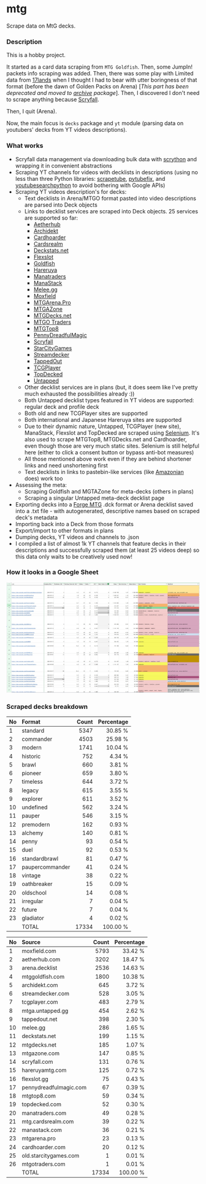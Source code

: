 # mtg
Scrape data on MtG decks.

### Description

This is a hobby project.

It started as a card data scraping from `MTG Goldfish`. Then, some JumpIn! packets info scraping 
was added. Then, there was some play with Limited data from [17lands](https://www.17lands.com) when 
I thought I had to bear with utter boringness of that format (before the dawn of Golden Packs on 
Arena) [_This part has been deprecated and moved to [archive](https://github.com/z33kz33k/mtg/tree/2d5eb0c758953d38ac51840ed3e49c2c25b4fe91/mtgcards/archive) package_]. Then, I discovered I 
don't need to scrape anything because [Scryfall](https://scryfall.com).

Then, I quit (Arena).

Now, the main focus is `decks` package and `yt` module (parsing data on youtubers' decks from YT videos 
descriptions).

### What works

* Scryfall data management via downloading bulk data with 
  [scrython](https://github.com/NandaScott/Scrython) and wrapping it in convenient abstractions
* Scraping YT channels for videos with decklists in descriptions (using no less than three Python 
  libraries: [scrapetube](https://github.com/dermasmid/scrapetube), 
  [pytubefix](https://github.com/JuanBindez/pytubefix), and 
  [youtubesearchpython](https://github.com/alexmercerind/youtube-search-python) to avoid bothering 
  with Google APIs)
* Scraping YT videos description's for decks:    
    * Text decklists in Arena/MTGO format pasted into video descriptions are parsed into Deck objects
    * Links to decklist services are scraped into Deck objects. 25 services are supported so far:
        * [Aetherhub](https://aetherhub.com)
        * [Archidekt](https://archidekt.com)
        * [Cardhoarder](https://www.cardhoarder.com)
        * [Cardsrealm](https://mtg.cardsrealm.com/en-us/)
        * [Deckstats.net](https://deckstats.net)
        * [Flexslot](https://flexslot.gg)
        * [Goldfish](https://www.mtggoldfish.com)
        * [Hareruya](https://www.hareruyamtg.com/en/)
        * [Manatraders](https://www.manatraders.com)
        * [ManaStack](https://manastack.com/home)
        * [Melee.gg](https://melee.gg)
        * [Moxfield](https://www.moxfield.com)
        * [MTGArena.Pro](https://mtgarena.pro)
        * [MTGAZone](https://mtgazone.com)
        * [MTGDecks.net](https://mtgdecks.net)
        * [MTGO Traders](https://www.mtgotraders.com/store/index.html)
        * [MTGTop8](https://mtgtop8.com/index)
        * [PennyDreadfulMagic](https://pennydreadfulmagic.com)
        * [Scryfall](https://scryfall.com)
        * [StarCityGames](https://starcitygames.com)
        * [Streamdecker](https://www.streamdecker.com/landing)
        * [TappedOut](https://tappedout.net)
        * [TCGPlayer](https://infinite.tcgplayer.com)
        * [TopDecked](https://www.topdecked.com)
        * [Untapped](https://mtga.untapped.gg) 
    * Other decklist services are in plans (but, it does seem like I've pretty much exhausted the 
      possibilities already :))
    * Both Untapped decklist types featured in YT videos are supported: regular deck and profile deck
    * Both old and new TCGPlayer sites are supported
    * Both international and Japanese Hareruya sites are supported 
    * Due to their dynamic nature, Untapped, TCGPlayer (new site), ManaStack, Flexslot and TopDecked 
      are scraped using [Selenium](https://github.com/SeleniumHQ/Selenium). It's also used to scrape MTGTop8, MTGDecks.net and 
      Cardhoarder, even though those are very much static sites. Selenium is still helpful here 
      (either to click a consent button or bypass anti-bot measures)
    * All those mentioned above work even if they are behind shortener links and need unshortening first
    * Text decklists in links to pastebin-like services (like [Amazonian](https://www.youtube.com/@Amazonian) does) work too
* Assessing the meta:
    * Scraping Goldfish and MGTAZone for meta-decks (others in plans)
    * Scraping a singular Untapped meta-deck decklist page
* Exporting decks into a [Forge MTG](https://github.com/Card-Forge/forge) .dck format or Arena 
  decklist saved into a .txt file - with autogenerated, descriptive names based on scraped deck's 
  metadata
* Importing back into a Deck from those formats
* Export/import to other formats in plans
* Dumping decks, YT videos and channels to .json
* I compiled a list of almost 1k YT channels that feature decks in their descriptions and successfully 
  scraped them (at least 25 videos deep) so this data only waits to be creatively used now!

### How it looks in a Google Sheet
![Most popular channels](assets/channels.jpg)

### Scraped decks breakdown
| No | Format | Count | Percentage |
|:---|:-----|------:|-----------:|
| 1  | standard        | 5347 |    30.85 % |
| 2  | commander       | 4503 |    25.98 % |
| 3  | modern          | 1741 |    10.04 % |
| 4  | historic        |  752 |     4.34 % |
| 5  | brawl           |  660 |     3.81 % |
| 6  | pioneer         |  659 |     3.80 % |
| 7  | timeless        |  644 |     3.72 % |
| 8  | legacy          |  615 |     3.55 % |
| 9  | explorer        |  611 |     3.52 % |
| 10 | undefined       |  562 |     3.24 % |
| 11 | pauper          |  546 |     3.15 % |
| 12 | premodern       |  162 |     0.93 % |
| 13 | alchemy         |  140 |     0.81 % |
| 14 | penny           |   93 |     0.54 % |
| 15 | duel            |   92 |     0.53 % |
| 16 | standardbrawl   |   81 |     0.47 % |
| 17 | paupercommander |   41 |     0.24 % |
| 18 | vintage         |   38 |     0.22 % |
| 19 | oathbreaker     |   15 |     0.09 % |
| 20 | oldschool       |   14 |     0.08 % |
| 21 | irregular       |    7 |     0.04 % |
| 22 | future          |    7 |     0.04 % |
| 23 | gladiator       |    4 |     0.02 % |
|  | TOTAL           | 17334 | 100.00 %|

| No | Source | Count | Percentage |
|:---|:-----|------:|-----------:|
| 1  | moxfield.com           | 5793 |    33.42 % |
| 2  | aetherhub.com          | 3202 |    18.47 % |
| 3  | arena.decklist         | 2536 |    14.63 % |
| 4  | mtggoldfish.com        | 1800 |    10.38 % |
| 5  | archidekt.com          |  645 |     3.72 % |
| 6  | streamdecker.com       |  528 |     3.05 % |
| 7  | tcgplayer.com          |  483 |     2.79 % |
| 8  | mtga.untapped.gg       |  454 |     2.62 % |
| 9  | tappedout.net          |  398 |     2.30 % |
| 10 | melee.gg               |  286 |     1.65 % |
| 11 | deckstats.net          |  199 |     1.15 % |
| 12 | mtgdecks.net           |  185 |     1.07 % |
| 13 | mtgazone.com           |  147 |     0.85 % |
| 14 | scryfall.com           |  131 |     0.76 % |
| 15 | hareruyamtg.com        |  125 |     0.72 % |
| 16 | flexslot.gg            |   75 |     0.43 % |
| 17 | pennydreadfulmagic.com |   67 |     0.39 % |
| 18 | mtgtop8.com            |   59 |     0.34 % |
| 19 | topdecked.com          |   52 |     0.30 % |
| 20 | manatraders.com        |   49 |     0.28 % |
| 21 | mtg.cardsrealm.com     |   39 |     0.22 % |
| 22 | manastack.com          |   36 |     0.21 % |
| 23 | mtgarena.pro           |   23 |     0.13 % |
| 24 | cardhoarder.com        |   20 |     0.12 % |
| 25 | old.starcitygames.com  |    1 |     0.01 % |
| 26 | mtgotraders.com        |    1 |     0.01 % |
|  | TOTAL                  | 17334 | 100.00 %|
